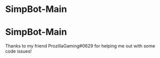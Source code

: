 # SimpBot-Main
# SimpBot-Main

Thanks to my friend ProzillaGaming#0629 for helping me out with some code issues!